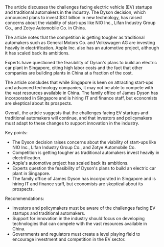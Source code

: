 The article discusses the challenges facing electric vehicle (EV) startups and traditional automakers in the industry. The Dyson decision, which announced plans to invest $3.1 billion in new technology, has raised concerns about the viability of start-ups like NIO Inc., Lifan Industry Group Co., and Zotye Automobile Co. in China.

The article notes that the competition is getting tougher as traditional automakers such as General Motors Co. and Volkswagen AG are investing heavily in electrification. Apple Inc. also has an automotive project, although it has scaled back its ambitions.

Experts have questioned the feasibility of Dyson's plans to build an electric car plant in Singapore, citing high labor costs and the fact that other companies are building plants in China at a fraction of the cost.

The article concludes that while Singapore is keen on attracting start-ups and advanced technology companies, it may not be able to compete with the vast resources available in China. The family office of James Dyson has incorporated in Singapore and is hiring IT and finance staff, but economists are skeptical about its prospects.

Overall, the article suggests that the challenges facing EV startups and traditional automakers will continue, and that investors and policymakers must adapt to these changes to support innovation in the industry.

Key points:

* The Dyson decision raises concerns about the viability of start-ups like NIO Inc., Lifan Industry Group Co., and Zotye Automobile Co.
* Competition is getting tougher as traditional automakers invest heavily in electrification.
* Apple's automotive project has scaled back its ambitions.
* Experts question the feasibility of Dyson's plans to build an electric car plant in Singapore.
* The family office of James Dyson has incorporated in Singapore and is hiring IT and finance staff, but economists are skeptical about its prospects.

Recommendations:

* Investors and policymakers must be aware of the challenges facing EV startups and traditional automakers.
* Support for innovation in the industry should focus on developing technologies that can compete with the vast resources available in China.
* Governments and regulators must create a level playing field to encourage investment and competition in the EV sector.